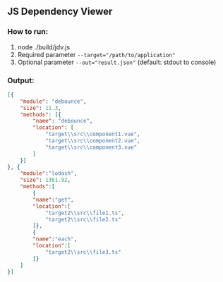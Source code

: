 ## JS Dependency Viewer

### How to run:
1. node ./build/jdv.js
2. Required parameter `--target="/path/to/application"`
3. Optional parameter `--out="result.json"` (default: stdout to console)


### Output:
```json
[{
    "module": "debounce",
    "size": 11.3,
    "methods": [{
        "name": "debounce",
        "location": [
            "target\\src\\component1.vue",
            "target\\src\\component2.vue",
            "target\\src\\component3.vue"
        ]
    }]
}, {  
    "module":"lodash",
    "size": 1361.92,
    "methods":[  
        {  
        "name":"get",
        "location":[  
            "target2\\src\\file1.ts",
            "target2\\src\\file2.ts"
        ]},
        {  
        "name":"each",
        "location":[  
            "target2\\src\\file3.ts"
        ]}
    ]
}]
```
